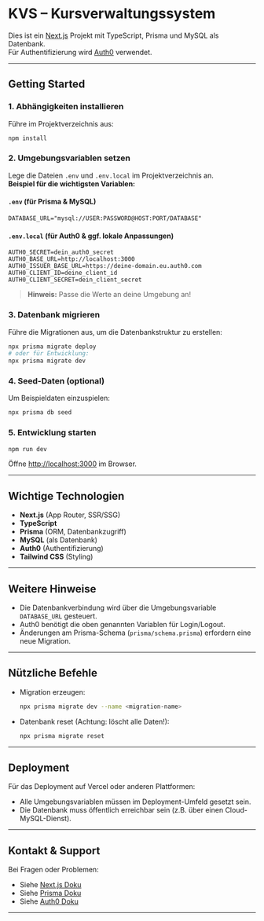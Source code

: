 # KVS – Kursverwaltungssystem

Dies ist ein [Next.js](https://nextjs.org) Projekt mit TypeScript, Prisma und MySQL als Datenbank.  
Für Authentifizierung wird [Auth0](https://auth0.com/) verwendet.

---

## Getting Started

### 1. Abhängigkeiten installieren

Führe im Projektverzeichnis aus:

```bash
npm install
```

### 2. Umgebungsvariablen setzen

Lege die Dateien `.env` und `.env.local` im Projektverzeichnis an.  
**Beispiel für die wichtigsten Variablen:**

#### `.env` (für Prisma & MySQL)
```env
DATABASE_URL="mysql://USER:PASSWORD@HOST:PORT/DATABASE"
```

#### `.env.local` (für Auth0 & ggf. lokale Anpassungen)
```env
AUTH0_SECRET=dein_auth0_secret
AUTH0_BASE_URL=http://localhost:3000
AUTH0_ISSUER_BASE_URL=https://deine-domain.eu.auth0.com
AUTH0_CLIENT_ID=deine_client_id
AUTH0_CLIENT_SECRET=dein_client_secret
```

> **Hinweis:** Passe die Werte an deine Umgebung an!

### 3. Datenbank migrieren

Führe die Migrationen aus, um die Datenbankstruktur zu erstellen:

```bash
npx prisma migrate deploy
# oder für Entwicklung:
npx prisma migrate dev
```

### 4. Seed-Daten (optional)

Um Beispieldaten einzuspielen:

```bash
npx prisma db seed
```

### 5. Entwicklung starten

```bash
npm run dev
```

Öffne [http://localhost:3000](http://localhost:3000) im Browser.

---

## Wichtige Technologien

- **Next.js** (App Router, SSR/SSG)
- **TypeScript**
- **Prisma** (ORM, Datenbankzugriff)
- **MySQL** (als Datenbank)
- **Auth0** (Authentifizierung)
- **Tailwind CSS** (Styling)

---

## Weitere Hinweise

- Die Datenbankverbindung wird über die Umgebungsvariable `DATABASE_URL` gesteuert.
- Auth0 benötigt die oben genannten Variablen für Login/Logout.
- Änderungen am Prisma-Schema (`prisma/schema.prisma`) erfordern eine neue Migration.

---

## Nützliche Befehle

- Migration erzeugen:  
  ```bash
  npx prisma migrate dev --name <migration-name>
  ```
- Datenbank reset (Achtung: löscht alle Daten!):  
  ```bash
  npx prisma migrate reset
  ```

---

## Deployment

Für das Deployment auf Vercel oder anderen Plattformen:  
- Alle Umgebungsvariablen müssen im Deployment-Umfeld gesetzt sein.
- Die Datenbank muss öffentlich erreichbar sein (z.B. über einen Cloud-MySQL-Dienst).

---

## Kontakt & Support

Bei Fragen oder Problemen:  
- Siehe [Next.js Doku](https://nextjs.org/docs)
- Siehe [Prisma Doku](https://www.prisma.io/docs)
- Siehe [Auth0 Doku](https://auth0.com/docs)

---
